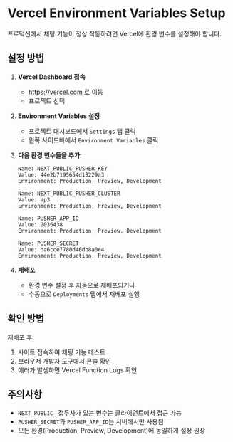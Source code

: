 # Vercel Environment Variables Setup

프로덕션에서 채팅 기능이 정상 작동하려면 Vercel에 환경 변수를 설정해야 합니다.

## 설정 방법

1. **Vercel Dashboard 접속**
   - https://vercel.com 로 이동
   - 프로젝트 선택

2. **Environment Variables 설정**
   - 프로젝트 대시보드에서 `Settings` 탭 클릭
   - 왼쪽 사이드바에서 `Environment Variables` 클릭

3. **다음 환경 변수들을 추가**:

   ```
   Name: NEXT_PUBLIC_PUSHER_KEY
   Value: 44e2b7195654d18229a3
   Environment: Production, Preview, Development
   
   Name: NEXT_PUBLIC_PUSHER_CLUSTER  
   Value: ap3
   Environment: Production, Preview, Development
   
   Name: PUSHER_APP_ID
   Value: 2036438
   Environment: Production, Preview, Development
   
   Name: PUSHER_SECRET
   Value: da6cce7780d46db8a0e4
   Environment: Production, Preview, Development
   ```

4. **재배포**
   - 환경 변수 설정 후 자동으로 재배포되거나
   - 수동으로 `Deployments` 탭에서 재배포 실행

## 확인 방법

재배포 후:
1. 사이트 접속하여 채팅 기능 테스트
2. 브라우저 개발자 도구에서 콘솔 확인
3. 에러가 발생하면 Vercel Function Logs 확인

## 주의사항

- `NEXT_PUBLIC_` 접두사가 있는 변수는 클라이언트에서 접근 가능
- `PUSHER_SECRET`과 `PUSHER_APP_ID`는 서버에서만 사용됨
- 모든 환경(Production, Preview, Development)에 동일하게 설정 권장